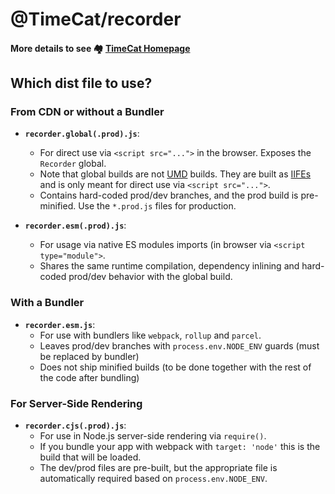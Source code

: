 # @TimeCat/recorder

#### More details to see 🏘️ [TimeCat Homepage](https://github.com/oct16/timecat#readme)

## Which dist file to use?

### From CDN or without a Bundler

- **`recorder.global(.prod).js`**:
  - For direct use via `<script src="...">` in the browser. Exposes the `Recorder` global.
  - Note that global builds are not [UMD](https://github.com/umdjs/umd) builds.  They are built as [IIFEs](https://developer.mozilla.org/en-US/docs/Glossary/IIFE) and is only meant for direct use via `<script src="...">`.
  - Contains hard-coded prod/dev branches, and the prod build is pre-minified. Use the `*.prod.js` files for production.

- **`recorder.esm(.prod).js`**:
  - For usage via native ES modules imports (in browser via `<script type="module">`.
  - Shares the same runtime compilation, dependency inlining and hard-coded prod/dev behavior with the global build.

### With a Bundler

- **`recorder.esm.js`**:
  - For use with bundlers like `webpack`, `rollup` and `parcel`.
  - Leaves prod/dev branches with `process.env.NODE_ENV` guards (must be replaced by bundler)
  - Does not ship minified builds (to be done together with the rest of the code after bundling)

### For Server-Side Rendering

- **`recorder.cjs(.prod).js`**:
  - For use in Node.js server-side rendering via `require()`.
  - If you bundle your app with webpack with `target: 'node'` this is the build that will be loaded.
  - The dev/prod files are pre-built, but the appropriate file is automatically required based on `process.env.NODE_ENV`.
